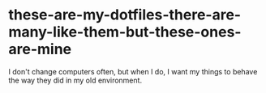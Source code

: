 # these-are-my-dotfiles-there-are-many-like-them-but-these-ones-are-mine

I don't change computers often, but when I do, I want my things to behave the way they did in my old environment.
